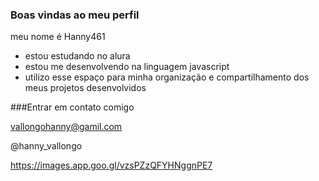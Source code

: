 ### Boas vindas ao meu perfil 

meu nome é Hanny461 

- estou estudando no alura
- estou me desenvolvendo na linguagem javascript
- utilizo esse espaço para minha organização e compartilhamento dos meus projetos desenvolvidos

###Entrar em contato comigo 

vallongohanny@gamil.com

@hanny_vallongo

https://images.app.goo.gl/vzsPZzQFYHNggnPE7
